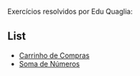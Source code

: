 Exercícios resolvidos por Edu Quaglia:

## List
* [Carrinho de Compras](/src/main/java/list/OperacoesBasicas/CarrinhoDeCompras.java)
* [Soma de Números](src/main/java/list/Pesquisa/SomaNumeros.java)